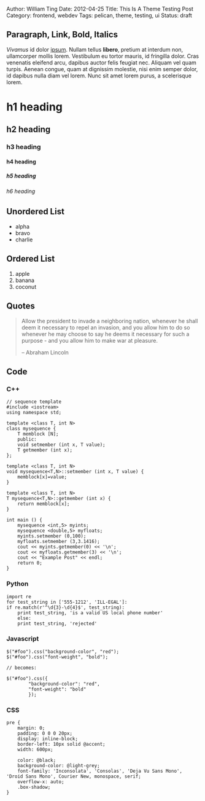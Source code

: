 Author: William Ting
Date: 2012-04-25
Title: This Is A Theme Testing Post
Category: frontend, webdev
Tags: pelican, theme, testing, ui
Status: draft

## Paragraph, Link, Bold, Italics

*Vivamus* id dolor [ipsum](http://www.lipsum.com/). Nullam tellus **libero**,
pretium at interdum non, ullamcorper mollis lorem. Vestibulum eu tortor mauris,
id fringilla dolor.  Cras venenatis eleifend arcu, dapibus auctor felis feugiat
nec. Aliquam vel quam turpis. Aenean congue, quam at dignissim molestie, nisi
enim semper dolor, id dapibus nulla diam vel lorem. Nunc sit amet lorem purus, a
scelerisque lorem.

# h1 heading

## h2 heading

### h3 heading

#### h4 heading

##### h5 heading

###### h6 heading

## Unordered List

- alpha
- bravo
- charlie

## Ordered List

1. apple
2. banana
3. coconut

## Quotes

> Allow the president to invade a neighboring nation, whenever he shall deem it
> necessary to repel an invasion, and you allow him to do so whenever he may
> choose to say he deems it necessary for such a purpose - and you allow him to
> make war at pleasure.
>
> – Abraham Lincoln

## Code

### C++

    // sequence template
    #include <iostream>
    using namespace std;

    template <class T, int N>
    class mysequence {
        T memblock [N];
        public:
        void setmember (int x, T value);
        T getmember (int x);
    };

    template <class T, int N>
    void mysequence<T,N>::setmember (int x, T value) {
        memblock[x]=value;
    }

    template <class T, int N>
    T mysequence<T,N>::getmember (int x) {
        return memblock[x];
    }

    int main () {
        mysequence <int,5> myints;
        mysequence <double,5> myfloats;
        myints.setmember (0,100);
        myfloats.setmember (3,3.1416);
        cout << myints.getmember(0) << '\n';
        cout << myfloats.getmember(3) << '\n';
        cout << "Example Post" << endl;
        return 0;
    }

### Python

    import re
    for test_string in ['555-1212', 'ILL-EGAL']:
    if re.match(r'^\d{3}-\d{4}$', test_string):
        print test_string, 'is a valid US local phone number'
        else:
        print test_string, 'rejected'

### Javascript

    $("#foo").css("background-color", "red");
    $("#foo").css("font-weight", "bold");

    // becomes:

    $("#foo").css({
            "background-color": "red",
            "font-weight": "bold"
            });

### CSS

    pre {
        margin: 0;
        padding: 0 0 0 20px;
        display: inline-block;
        border-left: 10px solid @accent;
        width: 600px;

        color: @black;
        background-color: @light-grey;
        font-family: 'Inconsolata', 'Consolas', 'Deja Vu Sans Mono', 'Droid Sans Mono', Courier New, monospace, serif;
        overflow-x: auto;
        .box-shadow;
    }
